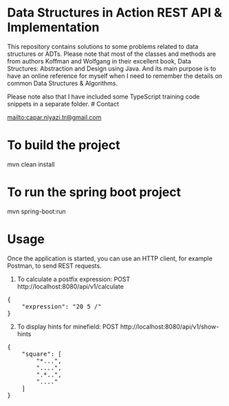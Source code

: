 # Data Structures in Action REST API & Implementation

This repository contains solutions to some problems related to data structures or ADTs.
Please note that most of the classes and methods are from authors Koffman and Wolfgang
in their excellent book, Data Structures: Abstraction and Design using Java.
And its main purpose is to have an online reference for myself when I need to remember
the details on common Data Structures & Algorithms.
<p></p>
Please note also that I have included some TypeScript training code snippets in a separate folder.
# Contact

<mailto:capar.niyazi.tr@gmail.com>

# To build the project

mvn clean install

# To run the spring boot project

mvn spring-boot:run

# Usage

Once the application is started, you can use an HTTP client, for example Postman, to send
REST requests.

1. To calculate a postfix expression:
   POST http://localhost:8080/api/v1/calculate

<p></p>
<pre>
{
    "expression": "20 5 /"
}
</pre>

2. To display hints for minefield:
   POST http://localhost:8080/api/v1/show-hints

<p></p>
<pre>
{
    "square": [
        "*...",
        "....",
        ".*..",
        "...."
    ]
}
</pre>
